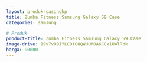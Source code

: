```yaml
---
layout: produk-casinghp
title: Zumba Fitness Samsung Galaxy S9 Case
categories: samsung

# Produk
product-title: Zumba Fitness Samsung Galaxy S9 Case
image-drive: 19v7vO9IYLC8tG8QWUUM0A6CCxiU4lRbk
harga: 90000
---
```

